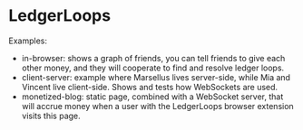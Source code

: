 # LedgerLoops

Examples:

* in-browser: shows a graph of friends, you can tell friends to give each other money, and they will cooperate to find and resolve ledger loops.
* client-server: example where Marsellus lives server-side, while Mia and Vincent live client-side. Shows and tests how WebSockets are used.
* monetized-blog: static page, combined with a WebSocket server, that will accrue money when a user with the LedgerLoops browser extension visits this page.
